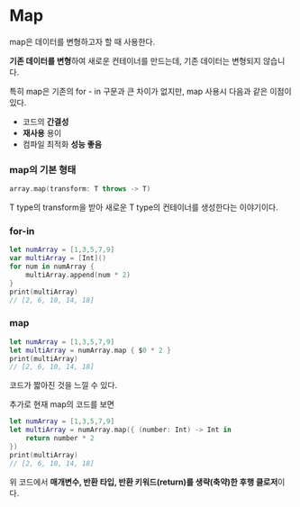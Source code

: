 # Map

map은 데이터를 변형하고자 할 때 사용한다.

**기존 데이터를 변형**하여 새로운 컨테이너를 만드는데, 기존 데이터는 변형되지 않습니다.

특히 map은 기존의 for - in 구문과 큰 차이가 없지만, map 사용시 다음과 같은 이점이 있다.

- 코드의 **간결성**
- **재사용** 용이
- 컴파일 최적화 **성능 좋음**

### map의 기본 형태

```swift
array.map(transform: T throws -> T)
```

T type의 transform을 받아 새로운 T type의 컨테이너를 생성한다는 이야기이다.

### for-in

```swift
let numArray = [1,3,5,7,9]
var multiArray = [Int]()
for num in numArray {
    multiArray.append(num * 2)
}
print(multiArray)
// [2, 6, 10, 14, 18]
```

### map

```swift
let numArray = [1,3,5,7,9]
let multiArray = numArray.map { $0 * 2 }
print(multiArray)
// [2, 6, 10, 14, 18]
```

코드가 짧아진 것을 느낄 수 있다.

추가로 현재 map의 코드를 보면

```swift
let numArray = [1,3,5,7,9]
let multiArray = numArray.map({ (number: Int) -> Int in
    return number * 2
})
print(multiArray)
// [2, 6, 10, 14, 18]
```

위 코드에서 **매개변수, 반환 타입, 반환 키워드(return)를 생략(축약)한 후행 클로저**이다.
